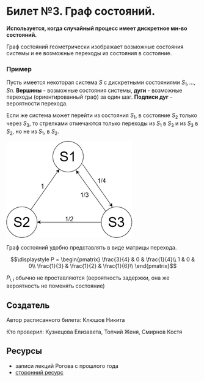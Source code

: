 # Билет №3. Граф состояний.

**Используется, когда случайный процесс имеет дискретное мн-во состояний.**

Граф состояний геометрически изображает возможные состояния системы и ее возможные переходы из состояния в состояние.

### Пример
Пусть имеется некоторая система $S$ с дискретными состояниями $S_1 , \dots , Sn$. 
**Вершины** - возможные состояния системы, **дуги** - возможные переходы (ориентированный граф) за один шаг. **Подписи дуг** - вероятности перехода.

Если же система может перейти из состояния $S_1$, в состояние $S_2$ только через $S_3$, то стрелками отмечаются только переходы из $S_1$ в $S_3$ и из $S_3$ в $S_2$, но не из $S_1$, в $S_2$.

![example](./example.png)

Граф состояний удобно представлять в виде матрицы перехода.

$$\displaystyle P = \begin{pmatrix}
\frac{3}{4} & 0           & \frac{1}{4}\\
1           & 0           & 0\\
\frac{1}{3} & \frac{1}{2} & \frac{1}{6}\\
\end{pmatrix}$$

$\displaystyle P_{i, i}$ обычно не проставляются (вероятность задержки, она же вероятность не поменять состояние)

## Создатель

Автор расписанного билета: Клюшов Никита

Кто проверил: Кузнецова Елизавета, Топчий Женя, Смирнов Костя


## Ресурсы
- записи лекций Рогова с прошлого года
- [сторонний ресурс](https://studref.com/502519/matematika_himiya_fizik/grafy_sostoyaniy)
